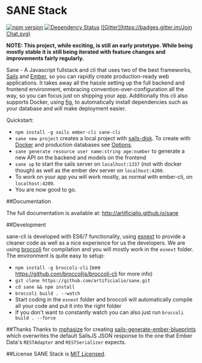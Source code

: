 # SANE Stack
[![npm version](http://img.shields.io/npm/v/sane-cli.svg?style=flat)](https://npmjs.org/package/sane-cli) [![Dependency Status](https://img.shields.io/david/artificialio/sane.svg?style=flat)](https://david-dm.org/artificialio/sane) [![Gitter](https://badges.gitter.im/Join Chat.svg)](https://gitter.im/artificialio/sane?utm_source=badge&utm_medium=badge&utm_campaign=pr-badge&utm_content=badge) 

**NOTE: This project, while exciting, is still an early prototype. While being mostly stable it is still being iterated with feature changes and improvements fairly regularly.**

Sane - A Javascript fullstack and cli that uses two of the best frameworks, [Sails](http://sailsjs.org/) and [Ember](http://emberjs.com/), so you can rapidly create production-ready web applications. It takes away all the hassle setting up the full backend and frontend environment, embracing convention-over-configuration all the way, so you can focus just on shipping your app. Additionally this cli also supports Docker, using [fig](http://www.fig.sh/), to automatically install dependencies such as your database and will make deployment easier.

Quickstart:
* `npm install -g sails ember-cli sane-cli`
* `sane new project` creates a local project with [sails-disk](https://github.com/balderdashy/sails-disk). To create with [Docker](https://www.docker.com/) and production databases see [Options](http://artificialio.github.io/sane/#options).
* `sane generate resource user name:string age:number` to generate a new API on the backend and models on the frontend
* `sane up` to start the sails server on `localhost:1337` (not with docker though) as well as the ember dev server on `localhost:4200`.
* To work on your app you will work mostly, as normal with ember-cli, on `localhost:4200`.
* You are now good to go.


##Documentation

The full documentation is available at: http://artificialio.github.io/sane

##Development

sane-cli is developed with ES6/7 functionality, using [esnext](https://github.com/esnext/esnext) to provide a cleaner code as well as a nice experience for us the developers. We are using [broccoli](https://github.com/broccolijs/broccoli) for compilation and you will mostly work in the `esnext` folder. The environment is quite easy to setup:
* `npm install -g broccoli-cli` (see https://github.com/broccolijs/broccoli-cli for more info)
* `git clone https://github.com/artificialio/sane.git`
* `cd sane && npm install`
* `broccoli build . --watch`
* Start coding in the `esnext` folder and broccoli will automatically compile all your code and put it into the right folder
* If you don't want to constantly watch you can also just run `broccoli build . --force`

##Thanks
Thanks to [mphasize](https://github.com/mphasize) for creating [sails-generate-ember-blueprints](https://github.com/mphasize/sails-generate-ember-blueprints) which overwrites the default SailsJS JSON response to the one that Ember Data's `RESTAdapter` and `RESTSerializer` expects.

##License
SANE Stack is [MIT Licensed](https://github.com/artificialio/sails-ember-starter-kit/blob/master/LICENSE.md).
